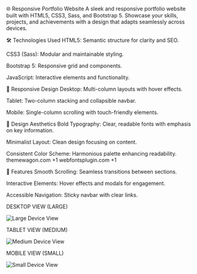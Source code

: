 🌐 Responsive Portfolio Website
A sleek and responsive portfolio website built with HTML5, CSS3, Sass, and Bootstrap 5. Showcase your skills, projects, and achievements with a design that adapts seamlessly across devices.

🛠️ Technologies Used
HTML5: Semantic structure for clarity and SEO.

CSS3 (Sass): Modular and maintainable styling.

Bootstrap 5: Responsive grid and components.

JavaScript: Interactive elements and functionality.

📱 Responsive Design
Desktop: Multi-column layouts with hover effects.

Tablet: Two-column stacking and collapsible navbar.

Mobile: Single-column scrolling with touch-friendly elements.

🎨 Design Aesthetics
Bold Typography: Clear, readable fonts with emphasis on key information.

Minimalist Layout: Clean design focusing on content.

Consistent Color Scheme: Harmonious palette enhancing readability.
themewagon.com
+1
webfontsplugin.com
+1

🚀 Features
Smooth Scrolling: Seamless transitions between sections.

Interactive Elements: Hover effects and modals for engagement.

Accessible Navigation: Sticky navbar with clear links.

DESKTOP VIEW (LARGE)

![Large Device View](https://github.com/user-attachments/assets/318dbbbc-7ba7-4e48-afbf-ecce0dfed9cc)


TABLET VIEW (MEDIUM)

![Medium Device View](https://github.com/user-attachments/assets/f2137538-63cc-476f-bea4-a99003ffceed)


MOBILE VIEW (SMALL)

![Small Device View](https://github.com/user-attachments/assets/b8de0a30-fc1a-4089-b56c-659bfd6c0e47)



